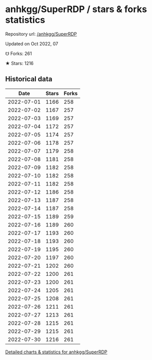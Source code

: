 # anhkgg/SuperRDP / stars & forks statistics

Repository url: [/anhkgg/SuperRDP](https://github.com/anhkgg/SuperRDP)

Updated on Oct 2022, 07

☋ Forks: 261

★ Stars: 1216

## Historical data
| Date | Stars | Forks |
|------|-------|-------|
| 2022-07-01 | 1166 | 258 | 
| 2022-07-02 | 1167 | 257 | 
| 2022-07-03 | 1169 | 257 | 
| 2022-07-04 | 1172 | 257 | 
| 2022-07-05 | 1174 | 257 | 
| 2022-07-06 | 1178 | 257 | 
| 2022-07-07 | 1179 | 258 | 
| 2022-07-08 | 1181 | 258 | 
| 2022-07-09 | 1182 | 258 | 
| 2022-07-10 | 1182 | 258 | 
| 2022-07-11 | 1182 | 258 | 
| 2022-07-12 | 1186 | 258 | 
| 2022-07-13 | 1187 | 258 | 
| 2022-07-14 | 1187 | 258 | 
| 2022-07-15 | 1189 | 259 | 
| 2022-07-16 | 1189 | 260 | 
| 2022-07-17 | 1193 | 260 | 
| 2022-07-18 | 1193 | 260 | 
| 2022-07-19 | 1195 | 260 | 
| 2022-07-20 | 1197 | 260 | 
| 2022-07-21 | 1202 | 260 | 
| 2022-07-22 | 1200 | 261 | 
| 2022-07-23 | 1200 | 261 | 
| 2022-07-24 | 1205 | 261 | 
| 2022-07-25 | 1208 | 261 | 
| 2022-07-26 | 1211 | 261 | 
| 2022-07-27 | 1213 | 261 | 
| 2022-07-28 | 1215 | 261 | 
| 2022-07-29 | 1215 | 261 | 
| 2022-07-30 | 1216 | 261 | 


[Detailed charts & statistics for anhkgg/SuperRDP](https://reviewgithub.com/rep/anhkgg/SuperRDP)
